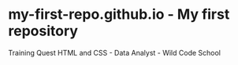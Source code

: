 # my-first-repo.github.io - My first repository
Training Quest HTML and CSS - Data Analyst - Wild Code School
